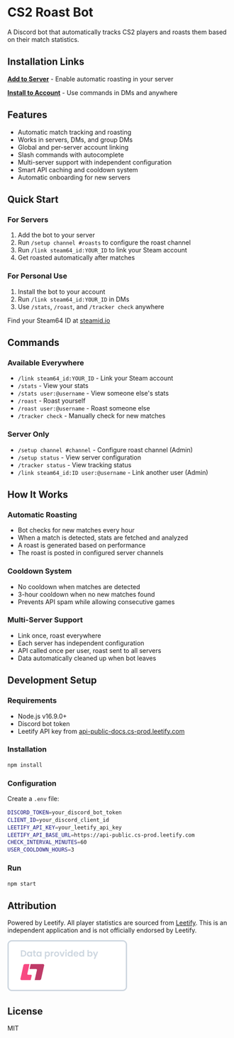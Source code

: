 # CS2 Roast Bot

A Discord bot that automatically tracks CS2 players and roasts them based on their match statistics.

## Installation Links

**[Add to Server](https://discord.com/oauth2/authorize?scope=bot+applications.commands&client_id=1430077771920441387)** - Enable automatic roasting in your server

**[Install to Account](https://discord.com/oauth2/authorize?scope=applications.commands&client_id=1430077771920441387&integration_type=1)** - Use commands in DMs and anywhere

## Features

- Automatic match tracking and roasting
- Works in servers, DMs, and group DMs
- Global and per-server account linking
- Slash commands with autocomplete
- Multi-server support with independent configuration
- Smart API caching and cooldown system
- Automatic onboarding for new servers

## Quick Start

### For Servers

1. Add the bot to your server
2. Run `/setup channel #roasts` to configure the roast channel
3. Run `/link steam64_id:YOUR_ID` to link your Steam account
4. Get roasted automatically after matches

### For Personal Use

1. Install the bot to your account
2. Run `/link steam64_id:YOUR_ID` in DMs
3. Use `/stats`, `/roast`, and `/tracker check` anywhere

Find your Steam64 ID at [steamid.io](https://steamid.io/)

## Commands

### Available Everywhere

- `/link steam64_id:YOUR_ID` - Link your Steam account
- `/stats` - View your stats
- `/stats user:@username` - View someone else's stats
- `/roast` - Roast yourself
- `/roast user:@username` - Roast someone else
- `/tracker check` - Manually check for new matches

### Server Only

- `/setup channel #channel` - Configure roast channel (Admin)
- `/setup status` - View server configuration
- `/tracker status` - View tracking status
- `/link steam64_id:ID user:@username` - Link another user (Admin)

## How It Works

### Automatic Roasting

- Bot checks for new matches every hour
- When a match is detected, stats are fetched and analyzed
- A roast is generated based on performance
- The roast is posted in configured server channels

### Cooldown System

- No cooldown when matches are detected
- 3-hour cooldown when no new matches found
- Prevents API spam while allowing consecutive games

### Multi-Server Support

- Link once, roast everywhere
- Each server has independent configuration
- API called once per user, roast sent to all servers
- Data automatically cleaned up when bot leaves

## Development Setup

### Requirements

- Node.js v16.9.0+
- Discord bot token
- Leetify API key from [api-public-docs.cs-prod.leetify.com](https://api-public-docs.cs-prod.leetify.com)

### Installation

```bash
npm install
```

### Configuration

Create a `.env` file:

```bash
DISCORD_TOKEN=your_discord_bot_token
CLIENT_ID=your_discord_client_id
LEETIFY_API_KEY=your_leetify_api_key
LEETIFY_API_BASE_URL=https://api-public.cs-prod.leetify.com
CHECK_INTERVAL_MINUTES=60
USER_COOLDOWN_HOURS=3
```

### Run

```bash
npm start
```

## Attribution

Powered by Leetify. All player statistics are sourced from [Leetify](https://leetify.com). This is an independent application and is not officially endorsed by Leetify.

![Powered by Leetify](assets/Leetify%20Badge%20White%20Small.png)

## License

MIT
